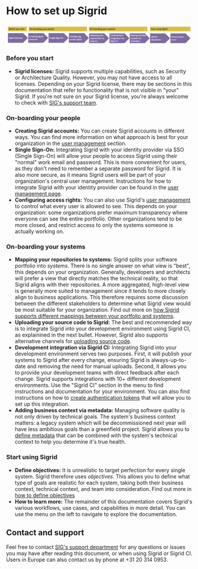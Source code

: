 # How to set up Sigrid

<img src="../images/onboarding-steps.png" width="800" />

### Before you start

- **Sigrid licenses:** Sigrid supports multiple capabilities, such as Security or Architecture Quality. However, you may not have access to all licenses. Depending on your Sigrid license, there may be sections in this documentation that refer to functionality that is not visible in "your" Sigrid. If you're not sure on your Sigrid license, you're always welcome to check with [SIG's support team](mailto:support@softwareimprovementgroup.com).

### On-boarding your people

- **Creating Sigrid accounts:** You can create Sigrid accounts in different ways. You can find more information on what approach is best for your organization in the [user management](usermanagement.md) section.
- **Single Sign-On:** Integrating Sigrid with your identity provider via SSO (Single Sign-On) will allow your people to access Sigrid using their "normal" work email and password. This is more convenient for users, as they don't need to remember a separate password for Sigrid. It is also more secure, as it means Sigrid users will be part of your organization's central user management. Instructions for how to integrate Sigrid with your identity provider can be found in the [user management page](usermanagement.md).
- **Configuring access rights:** You can also use Sigrid's [user management](usermanagement.md) to control what every user is allowed to see. This depends on your organization: some organizations prefer maximum transparency where everyone can see the entire portfolio. Other organizations tend to be more closed, and restrict access to only the systems someone is actually working on. 

### On-boarding your systems

- **Mapping your repositories to systems:** Sigrid splits your software portfolio into *systems*. There is no single answer on what view is "best", this depends on your organization. Generally, developers and architects will prefer a view that directly matches the technical reality, so that Sigrid aligns with their repositories. A more aggregated, high-level view is generally more suited to management since it tends to more closely align to business applications. This therefore requires some discussion between the different stakeholders to determine what Sigrid view would be most suitable for your organization. Find out more on [how Sigrid supports different mappings between your portfolio and systems](systems.md).
- **Uploading your source code to Sigrid:** The best and recommended way is to integrate Sigrid into your development environment using Sigrid CI, as explainined in the next bullet. However, Sigrid also supports alternative channels for [uploading source code](upload-instructions.md).
- **Development integration via Sigrid CI:** Integrating Sigrid into your development environment serves two purposes. First, it will publish your systems to Sigrid after every change, ensuring Sigrid is always-up-to-date and removing the need for manual uploads. Second, it allows you to provide your development teams with direct feedback after each change. Sigrid supports integrations with 10+ different development environments. Use the "Sigrid CI" section in the menu to find instructions and documentation for your environment. You can also find instructions on how to [create authentication tokens](authentication-tokens.md) that will allow you to set up this integration.
- **Adding business context via metadata:** Managing software quality is not only driven by technical goals. The system's business context matters: a legacy system which will be decommissioned next year will have less ambitious goals than a greenfield project. Sigrid allows you to [define metadata](metadata.md) that can be combined with the system's technical context to help you determine it's true health.

### Start using Sigrid

- **Define objectives:** It is unrealistic to target perfection for every single system. Sigrid therefore uses *objectives*. This allows you to define what type of goals are realistic for each system, taking both their business context, technical context, and team into consideration. Find out more in [how to define objectives](../capabilities/objectives.md)
- **How to learn more:** The remainder of this documentation covers Sigrid's various workflows, use cases, and capabilities in more detail. You can use the menu on the left to navigate to explore the documentation.

## Contact and support

Feel free to contact [SIG's support department](mailto:support@softwareimprovementgroup.com) for any questions or issues you may have after reading this document, or when using Sigrid or Sigrid CI. Users in Europe can also contact us by phone at +31 20 314 0953.
